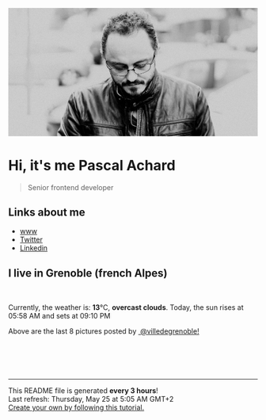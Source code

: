 ![Pascal Achard](./images/photo-pascal-achard.jpg)
# Hi, it's me Pascal Achard
> Senior frontend developer

## Links about me
- [www](https://www.pascal-achard.com)
- [Twitter](https://twitter.com/botmaster)
- [Linkedin](http://www.linkedin.com/in/pascal-achard)


## I live in Grenoble (french Alpes)
<img src="https://openweathermap.org/img/wn/04n@2x.png" alt="">

Currently, the weather is: **13**°C, **overcast clouds**.
Today, the sun rises at 05:58 AM and sets at 09:10 PM

Above are the last 8 pictures posted by <a href="https://www.instagram.com/villedegrenoble/" target="_blank"><img alt="" src="https://upload.wikimedia.org/wikipedia/commons/thumb/e/e7/Instagram_logo_2016.svg/1024px-Instagram_logo_2016.svg.png" width="20"/> @villedegrenoble!</a>

<p style="display: flex; flex-wrap: wrap; gap: 20px;">
        <img src="https://cdn1.picuki.com/hosted-by-instagram/q/0exhNuNYnjBcaS3SYdxKjf8F2vJ1WgxSZ60STLepjSVmIR1vLHOapZA0mpCj4yRwKwVlASuRYzxk7IksUF1VCz1zOELXTbeMRDxV7ayfVefN2zVl%7C%7CZdpnLcyJXUXbHet8cYpVgmYdSgIGaYDG7uo%7C%7CesJ+vPucjEHpi2VNrQT9zJBpY6uSKVKz8B13bHR1Bv9vdBhYgJE8VQpMBQ7odLUvj8ESLnzNskg6PA5RbMCg8kW%7C%7C+7piSS1X24ldihBGTOguYrVwr9T12XXejYH9GmkGpkKPR0xjGfjgAVlk7R3n7amMZor3Po17IH4fTcED3tJhjVPsdK+lCGQPy38mUxanjCD%7C%7CZK3UMYhkbLhL9SPQ9DL2CfGXY7nOIxZa0odOc%7C%7CZAGbrAeGxVdt1z61gJcF0w3%7C%7Cz%7C%7CwPgIuSi%7C%7CzAjIhcMvDqIM4F5R6Cbk%7C%7C+lpyA=.jpeg" alt="" width="200"/>
        <img src="https://cdn1.picuki.com/hosted-by-instagram/q/0exhNuNYnjBcaS3SYdxKjf8F2vJ1Wg9SZ60STLepjSVmIR1vLHOapZA0mpCl6yRxIwVgFDeSYzxk4Y4iUFRYDz19OEDaSbSPTj9S56ufXerN0jRn8JRhlr49LX0ZYHGt8cEuVQmYdSgIGaYDG7uo%7C%7CesJ%7C%7CPLwbz8NuDCbPOUtzCVG%7C%7CMm0X51wm8Rm3ayEv0PxtpcyKzNe92U1aUospYmX+HQJWPr5PN1gpKZlR7pCicgIrdDgmBq7EHl3Kj4tUQ+RubTOl+1egzPlRh0%7C%7C8TCOYqoaFxUSqlrrm1A0toFzqaqTZY49zt8ZkIH2CmUEXTE86kEon5zgx3PySWaKzW1q5XPl7qq1S9Rzjo%7C%7ClJ%7C%7C%7C%7CIYM%7C%7Cx7Xf3Vr%7C%7C1BJ9Cd0wKUM%7C%7CxdmnbMu+sNo5Wk9YZSK5ogg+UpUCCerPLzxp1WTMd0zXeWw==.jpeg" alt="" width="200"/>
        <img src="https://cdn1.picuki.com/hosted-by-instagram/q/0exhNuNYnjBcaS3SYdxKjf8F2vJ1Wg5SZ60STLepjSVmIR1vLHOapZA0mpCj4yRwKwVlASuRYzxk44stWVxXDT18PUPdQbSITD1U6q6eVuemvDZn8JNhkbY9LXcZZnav%7C%7C8UsXQmYdSgIGaYDG7uo%7C%7CesJ%7C%7CPnucjcFrjOMNbRKmDdttdCwFahlza4lsfe4kx2xu5xncG114WNxahlw5OLUqQUCSKnjMcF6saR5UvoPjsBRprygmCG2GGM5b295BTGS9IjOkqg8iyDXdzQspjD3E+8EIU8hjl246hQSs7sfmrCqI4d6+MZg4%7C%7CbzQTJBWmhm+jVBocW+xzTvSUGI%7C%7CgVRwGKOlf7kNPEu+8WgGtKbcdXI+Bvwd4eTLoRmSyxaM67yVQbFI%7C%7C2yCt5Kw7tYRMtWwFqz9TGHJebe7jI3CzAX1WDdL8sjYqvb+6GnzWTZhmCI91c6xZs=.jpeg" alt="" width="200"/>
        <img src="https://cdn1.picuki.com/hosted-by-instagram/q/0exhNuNYnjBcaS3SYdxKjf8F2vJ1Wg9SZ60STLepjSVmIR1vLHOapZA0mpCl6yRxIwVgFDeSYzxk4o8uVVlSCz1zPEDYSLaMSDhV5qqaV+jN2zNg9pZklbo3LXwbYnGq9MolXQmYdSgIGaYDG7uo%7C%7CesJ+fjrcjcFrjOMNbRKmDdttdCwFahlza4lsfe4kx2xu5xncG114WNxahlw5OLUqQUCSKnjMcF6saR5UvoPjsBRpr2gmCG2GGM5b295BTGS9IjOkqg8iyDXdzQspjD3Fu8EIU8hjl246hw%7C%7CgIt%7C%7CudKQMrJ++MZgvaqPT0FBWmhm+jVBocW+xzTsSUGI%7C%7CgVRwGKOlf7kNPEu+8WgGtKbdoze6SmSOLD%7C%7CNp5mdEIACOX%7C%7CQ0aJBtiSINljwLp9EN9UwlCezzPvQbvOihQ3CzAX1WDcXLEmZqrb+6GnzWTZhmCI91c6xZs=.jpeg" alt="" width="200"/>
        <img src="https://cdn1.picuki.com/hosted-by-instagram/q/0exhNuNYnjBcaS3SYdxKjf8F2vJ1Wg9SZ60STLepjSVmIR1vLHOapZA0mpCl6yRxIwVgFDeSYzxk4Y4jU1VSDz18NUDbT7KORT1V7K+QXeqnvDdu85ZolLs8KnwabX6p8cUtUW6pNWwSDv5PHL%7C%7Clo7gX5vrtaCgEpjuSKrVCkGZTjse3TO9%7C%7C2pYf5%7C%7CHSv1izv9QpcmkazXgpdAd4+pvlpDk1VOCtIc17q7VySKNBicMCv6K81Sa8H2QkaHp%7C%7CECKet8XCkONFui3rSzY57zz2F%7C%7C59EEIdvlqztEszna4mkY2AN5174N8A6bnCSDEoGWlvqklPv6XslHPaSUGI%7C%7CmIUwGPRn+T8J7gprsigdcy8U%7C%7Cqk+jTqP7CIIJledVQsCff9BEbsKqOSUZsIvN5fLsJozUTgqCCabunYkUdQQjpP3mLfWrQpYKzMgpCq8UjDiznTplBrkZns.jpeg" alt="" width="200"/>
        <img src="https://cdn1.picuki.com/hosted-by-instagram/q/0exhNuNYnjBcaS3SYdxKjf8F2vJ1WgxSZ60STLepjSVmIR1vLHOapZA0mpCj4yRwKwVlASuRYzxk44ssVl1XCj1zO0zdS7eISDZc56SeU+fN2jVu8JBkkb40KXIfZ3Ct8sYpVAmYdSgIGaYDG7uo%7C%7CesJ%7C%7CPnucjcFrjOMNbRKmDdttdCwFahlza4lsfe4kx2xu5xncG114WNxahlw5OLUqQUCSKnjMcF6saR5UvoPjsBRpr6gmCG2GGM5b295BTGS9IjOkqg8iyDXdzQspjD3Fe8EIU8hjl246iBpvNUEsoOKJIZu+MZ1gPaFHzZBWmhm+jVBocW+xzTvSUGI%7C%7CgVRwGKOlf7kNPEu+8WgGtKbcf6%7C%7C7wiQN4PULrAcbWlbMdjzcHHVCvGHD91awbpZO%7C%7CV5xHLj6DmSTKXS7jI3CzAX1WDdL7ZVYKXb+6GnzWTZhmCI91c6xZs=.jpeg" alt="" width="200"/>
        <img src="https://cdn1.picuki.com/hosted-by-instagram/q/0exhNuNYnjBcaS3SYdxKjf8F2vJ1Wg9SZ60STLepjSVmIR1vLHOapZA0mpCl6yRxIwVgFDeSYzxk4o8uUFhUDj19PELeSLeLSj5Q76SYXerN1DVm8JNplLcwLn0XZHKv8MstOzjYMTIfQeoEH%7C%7Cb2rvUW+%7C%7C7wbTYNpi2TNLxCyQlWotfpUrJy9ZRzt52U1h+189JldAJZ+jtvdBFundPZlTIeAefzPcBgoK9jC7QIjZNIuaHtnyuxH34+emlsFj3RuYTM2dENhhzrdSFlqjH0AZY1LHMRiVbmlTcLuYAioIrxOIJM4aZvlrX5XiACW2E2hjtfwZftgALsSUGImUBRwT2Ej+b3ffZ79sXPBPW+T9zi4ADkfrnaELd2bEBfFPfydVb1MMLhMpkNxKRWENdigE+apQq5dr7H%7C%7CVV+AWgc12PbWbdUGruiyqyb4X7U3zvZ8AZuxw==.jpeg" alt="" width="200"/>
        <img src="https://cdn1.picuki.com/hosted-by-instagram/q/0exhNuNYnjBcaS3SYdxKjf8F2vJ1Wg9SZ60STLepjSVmIR1vLHOapZA0mpCl6yRxIwVgFDeSYzxk4YIpWV9VAz14O0DeSLCJTDtd6qmZUOrN0DNi9pVhkbs9L3IeZnWq9sIlXAmYdSgIGaYDG7uo%7C%7CesJ+fjrcjcFrjOMNbRKmDdttdCwFahlza4lsfe4kx2xu5xncG114WNxahlw5OLUqQUCSKnjMcF6saR5UvoPjsBRpr2gmCG2GGM5b295BTGS9IjOkqg8iyDXdzQspjD3Fu8EIU8hjl246hwa4oo9ubr1J4NE+MZhoO3bRTZBWmhm+jVBocW+xzTsSUGI%7C%7CgVRwGKOlf7kNPEu+8WgGtKbcdDv1QbqXePVGKxFV2kZNO%7C%7CMBGbPCKajNv5cpMYXDaFL3w29wTXrWr371iI3CzAX1WDcXLAlEqjb+6GnzWTZhmCI91c6xZs=.jpeg" alt="" width="200"/>
</p>

------------
<p>This README file is generated <b>every 3 hours</b>!
    <br />Last refresh: Thursday, May 25 at 5:05 AM GMT+2
    <br /><a href="https://medium.com/@th.guibert/how-to-create-a-self-updating-readme-md-for-your-github-profile-f8b05744ca91">Create your own by following this tutorial.</a>
</p>
<p><a href="https://github.com/botmaster/botmaster/actions/workflows/main.yaml"><img alt="" src="https://github.com/botmaster/botmaster/actions/workflows/main.yaml/badge.svg" /></a></p>

